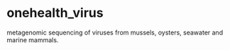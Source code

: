 # onehealth_virus
metagenomic sequencing of viruses from mussels, oysters, seawater and marine mammals.
